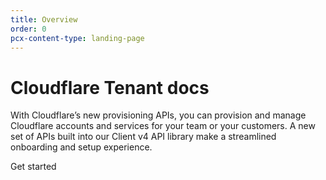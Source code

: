 ```yaml
---
title: Overview
order: 0
pcx-content-type: landing-page
---
```


# Cloudflare Tenant docs

With Cloudflare’s new provisioning APIs, you can provision and manage Cloudflare accounts and services for your team or your customers. A new set of APIs built into our Client v4 API library make a streamlined onboarding and setup experience.

<ButtonGroup>
  <bongo:button type="primary" href="/getting-started">
    Get started
  </bongo:button>
</ButtonGroup>
